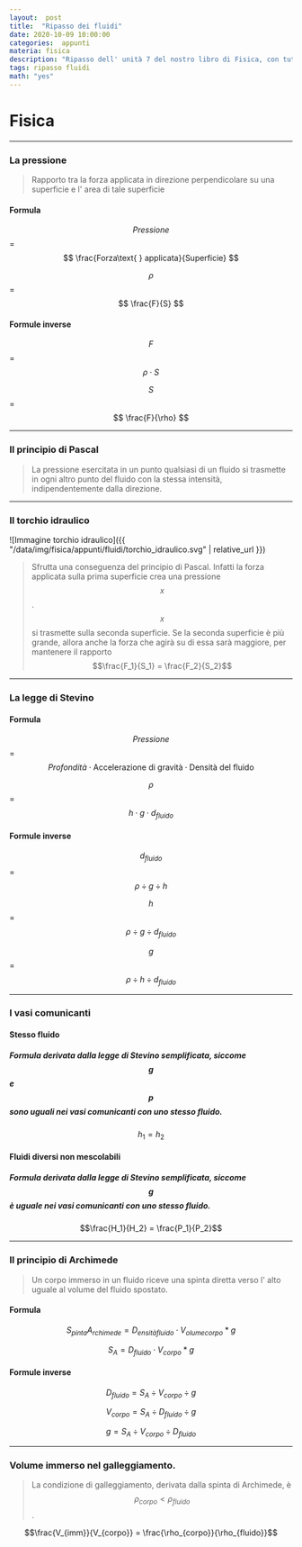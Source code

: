 ```yaml
---
layout:  post
title:  "Ripasso dei fluidi"
date: 2020-10-09 10:00:00
categories:  appunti
materia: fisica
description: "Ripasso dell' unità 7 del nostro libro di Fisica, con tutte le formule, definizioni e formule inverse scritte qui. Ho anche fatto una sessantina di esercizi, ma dato il mio disordine non li pubblicherò qui. Comunque sono fiducioso per la verifica, mi sono tornati tutti tranne uno."
tags: ripasso fluidi
math: "yes"
---
```

# Fisica

---

### La pressione

> Rapporto tra la forza applicata in direzione perpendicolare su una superficie e l' area di tale superficie

#### Formula

$$Pressione$$ = $$ \frac{Forza\text{ } applicata}{Superficie} $$

$$\rho$$ = $$ \frac{F}{S} $$

#### Formule inverse

$$F$$ = $$ {\rho}\cdot{S} $$

$$S$$ = $$ \frac{F}{\rho} $$

---

### Il principio di Pascal

> La pressione esercitata in un punto qualsiasi di un fluido si trasmette in ogni altro punto del fluido con la stessa intensità, indipendentemente dalla direzione.

---

### Il torchio idraulico

![Immagine torchio idraulico]({{ "/data/img/fisica/appunti/fluidi/torchio_idraulico.svg" | relative_url }})

> Sfrutta una conseguenza del principio di Pascal. Infatti la forza applicata sulla prima superficie crea una pressione $$ x $$.  $$ x $$ si trasmette sulla seconda superficie. Se la seconda superficie è più grande, allora anche la forza che agirà su di essa sarà maggiore, per mantenere il rapporto $$\frac{F_1}{S_1} = \frac{F_2}{S_2}$$

---

### La legge di Stevino

#### Formula

$$Pressione$$ = $$ {Profondità}\cdot{\text{Accelerazione di gravità}}\cdot{\text{Densità del fluido}} $$

$$\rho$$ = $$ {h}\cdot{g}\cdot{d_{fluido}} $$

#### Formule inverse

$$d_{fluido}$$ = $$ {\rho}\div{g}\div{h} $$


$$h$$ = $$ {\rho}\div{g}\div{d_{fluido}} $$

$$g$$ = $$ {\rho}\div{h}\div{d_{fluido}} $$

---

### I vasi comunicanti

#### Stesso fluido

##### Formula derivata dalla legge di Stevino semplificata, siccome $$g$$ e $$p$$ sono uguali nei vasi comunicanti con uno stesso fluido.

$${h_1}={h_2}$$

#### Fluidi diversi non mescolabili

##### Formula derivata dalla legge di Stevino semplificata, siccome $$g$$ è uguale nei vasi comunicanti con uno stesso fluido.

$$\frac{H_1}{H_2} = \frac{P_1}{P_2}$$

---

### Il principio di Archimede

> Un corpo immerso in un fluido riceve una spinta diretta verso l' alto uguale al volume del fluido spostato.

#### Formula

$$ S_{pinta} A_{rchimede} = D_{ensità fluido} \cdot V_{olume corpo}*{g} $$


$$S_A = D_{fluido} \cdot V_{corpo}*{g}$$

#### Formule inverse

$$D_{fluido} = S_A \div V_{corpo} \div {g}$$

$$V_{corpo} = S_A \div D_{fluido} \div {g}$$

$$g = S_A \div V_{corpo} \div D_{fluido} $$

---

### Volume immerso nel galleggiamento.

> La condizione di galleggiamento, derivata dalla spinta di Archimede, è $$\rho_{corpo} < \rho_{fluido} $$.

$$\frac{V_{imm}}{V_{corpo}} = \frac{\rho_{corpo}}{\rho_{fluido}}$$


 

